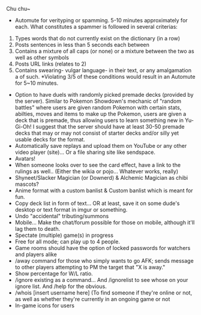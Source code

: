 Chu chu~



- Automute for verityping or spamming. 5-10 minutes approximately for each. What constitutes a spammer is followed in several criterias: 
1) Types words that do not currently exist on the dictionary (in a row)
2) Posts sentences in less than 5 seconds each between 
3) Contains a mixture of all caps (or none) or a mixture between the two as well as other symbols
4) Posts URL links (relates to 2)
5) Contains swearing- vulgar language- in their text, or any amalgamation a of such.
*Violating 3/5 of these conditions would result in an Automute for 5~10 minutes.
- Option to have duels with randomly picked premade decks (provided by the server). Similar to Pokemon Showdown's mechanic of "random battles" where users are given random Pokemon with certain stats, abilties, moves and items to make up the Pokemon, users are given a deck that is premade, thus allowing users to learn something new in Yu-Gi-Oh! I suggest that the server should have at least 30-50 premade decks that may or may not consist of starter decks and/or silly yet usable decks for the format.
- Automatically save replays and upload them on YouTube or any other video player (site)... Or a file sharing site like sendspace. 
- Avatars!
- When someone looks over to see the card effect, have a link to the rulings as well.. (Either the wikia or pojo... Whatever works, really)
- Shyneet/Slacker Magician (or Downerd) & Alchemic Magician as chibi mascots?
- Anime format with a custom banlist & Custom banlist which is meant for fun. 
- Copy deck list in form of text... OR at least, save it on some dude's desktop or text format in imgur or something.
- Undo "accidental" tributing/summons
- Mobile... Make the chat/forum possible for those on mobile, although it'll lag them to death.
- Spectate (multiple) game(s) in progress
- Free for all mode; can play up to 4 people.
- Game rooms should have the option of locked passwords for watchers and players alike
- /away command for those who simply wants to go AFK; sends message to other players attempting to PM the target that "X is away."
- Show percentage for W/L ratio.
- /ignore existing as a command... And /ignorelist to see whose on your ignore list. And /help for the obvious.
- /whois [insert username here] (To find someone if they're online or not, as well as whether they're currently in an ongoing game or not
- In-game icons for users
